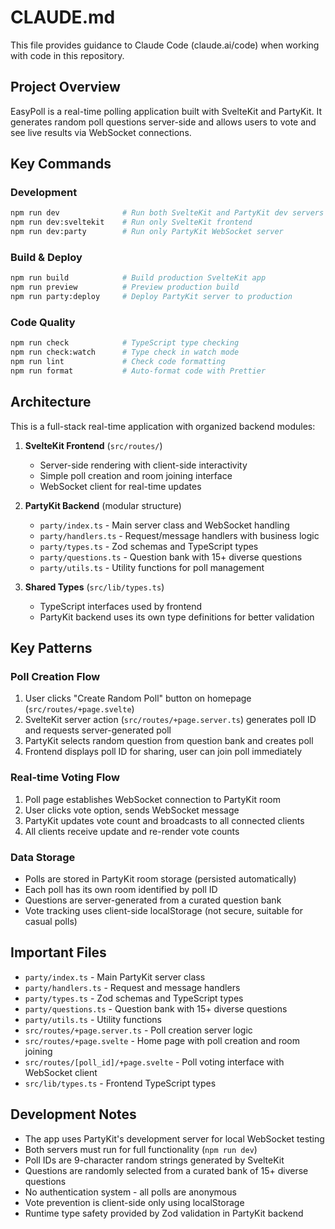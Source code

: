 # CLAUDE.md

This file provides guidance to Claude Code (claude.ai/code) when working with code in this repository.

## Project Overview

EasyPoll is a real-time polling application built with SvelteKit and PartyKit. It generates random poll questions server-side and allows users to vote and see live results via WebSocket connections.

## Key Commands

### Development

```bash
npm run dev              # Run both SvelteKit and PartyKit dev servers
npm run dev:sveltekit    # Run only SvelteKit frontend
npm run dev:party        # Run only PartyKit WebSocket server
```

### Build & Deploy

```bash
npm run build            # Build production SvelteKit app
npm run preview          # Preview production build
npm run party:deploy     # Deploy PartyKit server to production
```

### Code Quality

```bash
npm run check            # TypeScript type checking
npm run check:watch      # Type check in watch mode
npm run lint             # Check code formatting
npm run format           # Auto-format code with Prettier
```

## Architecture

This is a full-stack real-time application with organized backend modules:

1. **SvelteKit Frontend** (`src/routes/`)
   - Server-side rendering with client-side interactivity
   - Simple poll creation and room joining interface
   - WebSocket client for real-time updates

2. **PartyKit Backend** (modular structure)
   - `party/index.ts` - Main server class and WebSocket handling
   - `party/handlers.ts` - Request/message handlers with business logic
   - `party/types.ts` - Zod schemas and TypeScript types
   - `party/questions.ts` - Question bank with 15+ diverse questions
   - `party/utils.ts` - Utility functions for poll management

3. **Shared Types** (`src/lib/types.ts`)
   - TypeScript interfaces used by frontend
   - PartyKit backend uses its own type definitions for better validation

## Key Patterns

### Poll Creation Flow

1. User clicks "Create Random Poll" button on homepage (`src/routes/+page.svelte`)
2. SvelteKit server action (`src/routes/+page.server.ts`) generates poll ID and requests server-generated poll
3. PartyKit selects random question from question bank and creates poll
4. Frontend displays poll ID for sharing, user can join poll immediately

### Real-time Voting Flow

1. Poll page establishes WebSocket connection to PartyKit room
2. User clicks vote option, sends WebSocket message
3. PartyKit updates vote count and broadcasts to all connected clients
4. All clients receive update and re-render vote counts

### Data Storage

- Polls are stored in PartyKit room storage (persisted automatically)
- Each poll has its own room identified by poll ID
- Questions are server-generated from a curated question bank
- Vote tracking uses client-side localStorage (not secure, suitable for casual polls)

## Important Files

- `party/index.ts` - Main PartyKit server class
- `party/handlers.ts` - Request and message handlers
- `party/types.ts` - Zod schemas and TypeScript types
- `party/questions.ts` - Question bank with 15+ diverse questions
- `party/utils.ts` - Utility functions
- `src/routes/+page.server.ts` - Poll creation server logic
- `src/routes/+page.svelte` - Home page with poll creation and room joining
- `src/routes/[poll_id]/+page.svelte` - Poll voting interface with WebSocket client
- `src/lib/types.ts` - Frontend TypeScript types

## Development Notes

- The app uses PartyKit's development server for local WebSocket testing
- Both servers must run for full functionality (`npm run dev`)
- Poll IDs are 9-character random strings generated by SvelteKit
- Questions are randomly selected from a curated bank of 15+ diverse questions
- No authentication system - all polls are anonymous
- Vote prevention is client-side only using localStorage
- Runtime type safety provided by Zod validation in PartyKit backend
